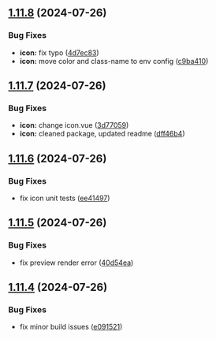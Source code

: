 ## [1.11.8](https://github.com/acronis/ui-component-library/compare/v1.11.7...v1.11.8) (2024-07-26)


### Bug Fixes

* **icon:** fix typo ([4d7ec83](https://github.com/acronis/ui-component-library/commit/4d7ec831aa30fa6ec8e1d3c3c5e222f613c80a7c))
* **icon:** move color and class-name to env config ([c9ba410](https://github.com/acronis/ui-component-library/commit/c9ba410243d9ee7339142fa43a753612b366c75c))

## [1.11.7](https://github.com/acronis/ui-component-library/compare/v1.11.6...v1.11.7) (2024-07-26)


### Bug Fixes

* **icon:** change icon.vue ([3d77059](https://github.com/acronis/ui-component-library/commit/3d770590cf3a24ca22cb5baabb000063cc8ad51a))
* **icon:** cleaned package, updated readme ([dff46b4](https://github.com/acronis/ui-component-library/commit/dff46b4a8878bda31db94a43a494df64b93c0719))

## [1.11.6](https://github.com/acronis/ui-component-library/compare/v1.11.5...v1.11.6) (2024-07-26)


### Bug Fixes

* fix icon unit tests ([ee41497](https://github.com/acronis/ui-component-library/commit/ee41497220b0e149f9cc65a4f4b3e06cacd54862))

## [1.11.5](https://github.com/acronis/ui-component-library/compare/v1.11.4...v1.11.5) (2024-07-26)


### Bug Fixes

* fix preview render error ([40d54ea](https://github.com/acronis/ui-component-library/commit/40d54ea095db95da21f991ee1b00a53fa7e3c223))

## [1.11.4](https://github.com/acronis/ui-component-library/compare/v1.11.3...v1.11.4) (2024-07-26)


### Bug Fixes

* fix minor build issues ([e091521](https://github.com/acronis/ui-component-library/commit/e091521ca8029efd2a84f190073c6b821e729756))

